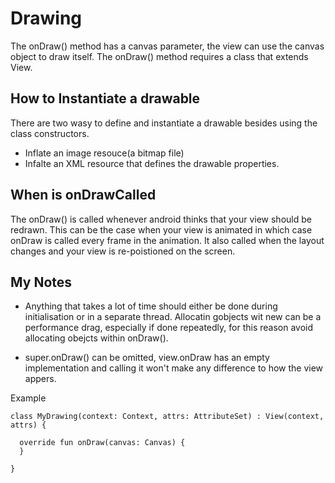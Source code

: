 # Drawing

The onDraw() method has a canvas parameter, the view can use the canvas object to draw itself. The onDraw() method requires a class that extends View. 

## How to Instantiate a drawable
There are two wasy to define and instantiate a drawable besides using the class constructors. 
- Inflate an image resouce(a bitmap file)
- Infalte an XML resource that defines the drawable properties. 

## When is onDrawCalled
The onDraw() is called whenever android thinks that your view should be redrawn. This can be the case when your view is animated in which case onDraw is called every frame in the animation. It also called when the layout changes and your view is re-poistioned on the screen. 

## My Notes
- Anything that takes a lot of time should either be done during initialisation or in a separate thread. Allocatin gobjects wit new can be a performance drag, especially if done repeatedly, for this reason avoid allocating obejcts within onDraw().

- super.onDraw() can be omitted, view.onDraw has an empty implementation and calling it won't make any difference to how the view appers. 



Example
```
class MyDrawing(context: Context, attrs: AttributeSet) : View(context, attrs) {

  override fun onDraw(canvas: Canvas) {
  }

}
```
